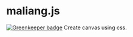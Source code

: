 # maliang.js

[![Greenkeeper badge](https://badges.greenkeeper.io/honpery/maliang.js.svg)](https://greenkeeper.io/)
Create canvas using css.
